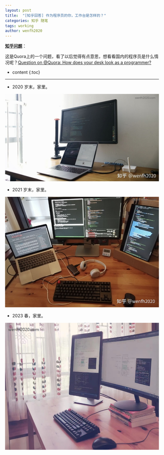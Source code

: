 ```yaml
---
layout: post
title:  "[知乎回答] 作为程序员的你，工作台是怎样的？"
categories: 知乎 随笔
tags: working
author: wenfh2020
---
```


[**知乎问题**](https://www.zhihu.com/question/49011925/answer/2261306623)：

这是Quora上的一个问题，看了以后觉得有点意思，想看看国内的程序员是什么情况呢？[Question on @Quora: How does your desk look as a programmer?](https://www.quora.com/How-does-your-desk-look-as-a-programmer?srid=uLMT5&share=db5c2286)




* content
{:toc}

---

* 2020 岁末，家里。

<div align=center><img src="/images/2021-12-31-10-11-15.png" data-action="zoom"/></div>

* 2021 岁末，家里。

<div align=center><img src="/images/2021-12-31-10-10-45.png" data-action="zoom"/></div>

* 2023 春，家里。

<div align=center><img src="/images/2023-02-27-12-30-36.png"/></div>
